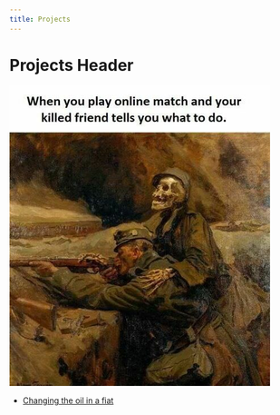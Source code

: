 ```yaml
---
title: Projects
---
```


# Projects Header

![game meme](/assets/imgs/test.jpg)

* [Changing the oil in a fiat][0]

[0]: /projects/tobys_oil/
